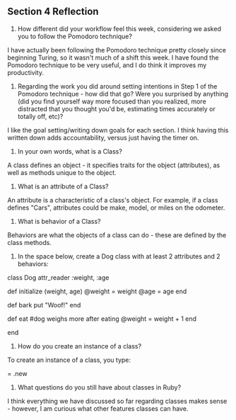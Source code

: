 ## Section 4 Reflection

1. How different did your workflow feel this week, considering we asked you to follow the Pomodoro technique?

I have actually been following the Pomodoro technique pretty closely since beginning Turing, so it wasn't much of a shift this week. I have found the Pomodoro technique to be very useful, and I do think it improves my productivity.

1. Regarding the work you did around setting intentions in Step 1 of the Pomodoro technique - how did that go? Were you surprised by anything (did you find yourself way more focused than you realized, more distracted that you thought you'd be, estimating times accurately or totally off, etc)?

I like the goal setting/writing down goals for each section. I think having this written down adds accountability, versus just having the timer on.

1. In your own words, what is a Class?

A class defines an object - it specifies traits for the object (attributes), as well as methods unique to the object.

1. What is an attribute of a Class?

An attribute is a characteristic of a class's object. For example, if a class defines "Cars", attributes could be make, model, or miles on the odometer.

1. What is behavior of a Class?

Behaviors are what the objects of a class can do - these are defined by the class methods.

1. In the space below, create a Dog class with at least 2 attributes and 2 behaviors:

class Dog
  attr_reader :weight, :age

  def initialize (weight, age)
    @weight = weight
    @age = age
  end

  def bark
    put "Woof!"
  end

  def eat
    #dog weighs more after eating
    @weight = weight + 1
  end

end


1. How do you create an instance of a class?

To create an instance of a class, you type:

<variable name> = <Class name>.new

1. What questions do you still have about classes in Ruby?

I think everything we have discussed so far regarding classes makes sense - however, I am curious what other features classes can have.
